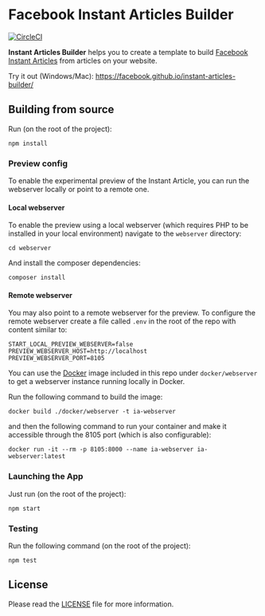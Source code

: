# Facebook Instant Articles Builder

[![CircleCI](https://circleci.com/gh/facebook/instant-articles-builder.svg?style=shield)](https://circleci.com/gh/facebook/instant-articles-builder)

**Instant Articles Builder** helps you to create a template to build [Facebook Instant Articles](https://instantarticles.fb.com/) from articles on your website.

Try it out (Windows/Mac): https://facebook.github.io/instant-articles-builder/

## Building from source

Run (on the root of the project):

```
npm install
```
### Preview config

To enable the experimental preview of the Instant Article, you can run the webserver locally or point to a remote one.

#### Local webserver

To enable the preview using a local webserver (which requires PHP to be installed in your local environment) navigate to the `webserver` directory:

```
cd webserver
```

And install the composer dependencies:

```
composer install
```

#### Remote webserver

You may also point to a remote webserver for the preview. To configure the remote webserver create a file called `.env` in the root of the repo with content similar to:

```
START_LOCAL_PREVIEW_WEBSERVER=false
PREVIEW_WEBSERVER_HOST=http://localhost
PREVIEW_WEBSERVER_PORT=8105
```

You can use the [Docker](https://www.docker.com/) image included in this repo under `docker/webserver` to get a webserver instance running locally in Docker.

Run the following command to build the image:

```
docker build ./docker/webserver -t ia-webserver
```

and then the following command to run your container and make it accessible through the 8105 port (which is also configurable):

```
docker run -it --rm -p 8105:8000 --name ia-webserver ia-webserver:latest
```

### Launching the App

Just run (on the root of the project):

```
npm start
```

### Testing

Run the following command (on the root of the project):

```
npm test
```

## License
Please read the [LICENSE](https://github.com/facebook/instant-articles-builder/blob/master/LICENSE) file for more information.
